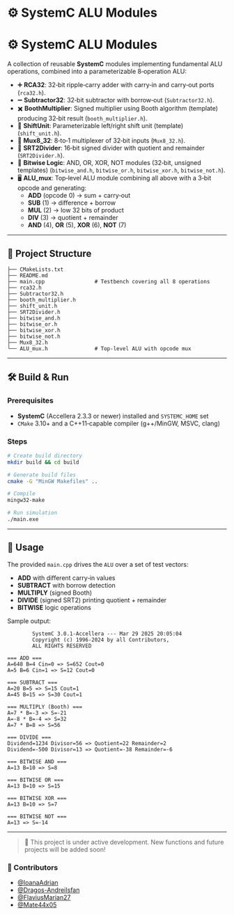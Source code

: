 # ⚙️ SystemC ALU Modules

# ⚙️ SystemC ALU Modules

A collection of reusable **SystemC** modules implementing fundamental ALU operations, combined into a parameterizable 8‐operation ALU:

- ➕ **RCA32**: 32‐bit ripple‐carry adder with carry‐in and carry‐out ports (`rca32.h`).
- ➖ **Subtractor32**: 32‐bit subtractor with borrow‐out (`Subtractor32.h`).
- ✖️ **BoothMultiplier**: Signed multiplier using Booth algorithm (template) producing 32‐bit result (`booth_multiplier.h`).
- 🔢 **ShiftUnit**: Parameterizable left/right shift unit (template) (`shift_unit.h`).
- 🔀 **Mux8_32**: 8‐to‐1 multiplexer of 32‐bit inputs (`Mux8_32.h`).
- 🔁 **SRT2Divider**: 16‐bit signed divider with quotient and remainder (`SRT2Divider.h`).
- 🔡 **Bitwise Logic**: AND, OR, XOR, NOT modules (32‐bit, unsigned templates) (`bitwise_and.h`, `bitwise_or.h`, `bitwise_xor.h`, `bitwise_not.h`).
- 🖥️ **ALU_mux**: Top‐level ALU module combining all above with a 3‐bit opcode and generating:
  - **ADD** (opcode 0) → sum + carry‐out
  - **SUB** (1) → difference + borrow
  - **MUL** (2) → low 32 bits of product
  - **DIV** (3) → quotient + remainder
  - **AND** (4), **OR** (5), **XOR** (6), **NOT** (7)

---

## 📁 Project Structure

```
├── CMakeLists.txt
├── README.md
├── main.cpp                # Testbench covering all 8 operations
├── rca32.h
├── Subtractor32.h
├── booth_multiplier.h
├── shift_unit.h
├── SRT2Divider.h
├── bitwise_and.h
├── bitwise_or.h
├── bitwise_xor.h
├── bitwise_not.h
├── Mux8_32.h
└── ALU_mux.h               # Top‐level ALU with opcode mux
```

---

## 🛠️ Build & Run

### Prerequisites

- **SystemC** (Accellera 2.3.3 or newer) installed and `SYSTEMC_HOME` set
- `CMake` 3.10+ and a C++11‐capable compiler (g++/MinGW, MSVC, clang)

### Steps

```bash
# Create build directory
mkdir build && cd build

# Generate build files
cmake -G "MinGW Makefiles" ..

# Compile
mingw32-make

# Run simulation
./main.exe
```

---

## 🚀 Usage

The provided `main.cpp` drives the `ALU` over a set of test vectors:

- **ADD** with different carry‐in values
- **SUBTRACT** with borrow detection
- **MULTIPLY** (signed Booth)
- **DIVIDE** (signed SRT2) printing quotient + remainder
- **BITWISE** logic operations

Sample output:

```
        SystemC 3.0.1-Accellera --- Mar 29 2025 20:05:04
        Copyright (c) 1996-2024 by all Contributors,
        ALL RIGHTS RESERVED

=== ADD ===
A=648 B=4 Cin=0 => S=652 Cout=0
A=5 B=6 Cin=1 => S=12 Cout=0

=== SUBTRACT ===
A=20 B=5 => S=15 Cout=1
A=45 B=15 => S=30 Cout=1

=== MULTIPLY (Booth) ===
A=7 * B=-3 => S=-21
A=-8 * B=-4 => S=32
A=7 * B=8 => S=56

=== DIVIDE ===
Dividend=1234 Divisor=56 => Quotient=22 Remainder=2
Dividend=-500 Divisor=13 => Quotient=-38 Remainder=-6

=== BITWISE AND ===
A=13 B=10 => S=8

=== BITWISE OR ===
A=13 B=10 => S=15

=== BITWISE XOR ===
A=13 B=10 => S=7

=== BITWISE NOT ===
A=13 => S=-14
```

---

> 🚧 This project is under active development. New functions and future projects will be added soon!

### 👥 Contributors

- [@IoanaAdrian](https://github.com/IoanaAdrian)
- [@Dragos-AndreiIsfan](https://github.com/Dragos-AndreiIsfan)
- [@FlaviusMarian27](https://github.com/FlaviusMarian27)
- [@Mate44x05](https://github.com/Mate44x05)